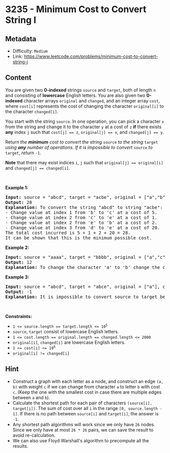 # 3235 - Minimum Cost to Convert String I

## Metadata

 - Difficulty: `Medium`
 - Link: https://www.leetcode.com/problems/minimum-cost-to-convert-string-i

## Content

<p>You are given two <strong>0-indexed</strong> strings <code>source</code> and <code>target</code>, both of length <code>n</code> and consisting of <strong>lowercase</strong> English letters. You are also given two <strong>0-indexed</strong> character arrays <code>original</code> and <code>changed</code>, and an integer array <code>cost</code>, where <code>cost[i]</code> represents the cost of changing the character <code>original[i]</code> to the character <code>changed[i]</code>.</p>

<p>You start with the string <code>source</code>. In one operation, you can pick a character <code>x</code> from the string and change it to the character <code>y</code> at a cost of <code>z</code> <strong>if</strong> there exists <strong>any</strong> index <code>j</code> such that <code>cost[j] == z</code>, <code>original[j] == x</code>, and <code>changed[j] == y</code>.</p>

<p>Return <em>the <strong>minimum</strong> cost to convert the string </em><code>source</code><em> to the string </em><code>target</code><em> using <strong>any</strong> number of operations. If it is impossible to convert</em> <code>source</code> <em>to</em> <code>target</code>, <em>return</em> <code>-1</code>.</p>

<p><strong>Note</strong> that there may exist indices <code>i</code>, <code>j</code> such that <code>original[j] == original[i]</code> and <code>changed[j] == changed[i]</code>.</p>

<p>&nbsp;</p>
<p><strong class="example">Example 1:</strong></p>

<pre>
<strong>Input:</strong> source = &quot;abcd&quot;, target = &quot;acbe&quot;, original = [&quot;a&quot;,&quot;b&quot;,&quot;c&quot;,&quot;c&quot;,&quot;e&quot;,&quot;d&quot;], changed = [&quot;b&quot;,&quot;c&quot;,&quot;b&quot;,&quot;e&quot;,&quot;b&quot;,&quot;e&quot;], cost = [2,5,5,1,2,20]
<strong>Output:</strong> 28
<strong>Explanation:</strong> To convert the string &quot;abcd&quot; to string &quot;acbe&quot;:
- Change value at index 1 from &#39;b&#39; to &#39;c&#39; at a cost of 5.
- Change value at index 2 from &#39;c&#39; to &#39;e&#39; at a cost of 1.
- Change value at index 2 from &#39;e&#39; to &#39;b&#39; at a cost of 2.
- Change value at index 3 from &#39;d&#39; to &#39;e&#39; at a cost of 20.
The total cost incurred is 5 + 1 + 2 + 20 = 28.
It can be shown that this is the minimum possible cost.
</pre>

<p><strong class="example">Example 2:</strong></p>

<pre>
<strong>Input:</strong> source = &quot;aaaa&quot;, target = &quot;bbbb&quot;, original = [&quot;a&quot;,&quot;c&quot;], changed = [&quot;c&quot;,&quot;b&quot;], cost = [1,2]
<strong>Output:</strong> 12
<strong>Explanation:</strong> To change the character &#39;a&#39; to &#39;b&#39; change the character &#39;a&#39; to &#39;c&#39; at a cost of 1, followed by changing the character &#39;c&#39; to &#39;b&#39; at a cost of 2, for a total cost of 1 + 2 = 3. To change all occurrences of &#39;a&#39; to &#39;b&#39;, a total cost of 3 * 4 = 12 is incurred.
</pre>

<p><strong class="example">Example 3:</strong></p>

<pre>
<strong>Input:</strong> source = &quot;abcd&quot;, target = &quot;abce&quot;, original = [&quot;a&quot;], changed = [&quot;e&quot;], cost = [10000]
<strong>Output:</strong> -1
<strong>Explanation:</strong> It is impossible to convert source to target because the value at index 3 cannot be changed from &#39;d&#39; to &#39;e&#39;.
</pre>

<p>&nbsp;</p>
<p><strong>Constraints:</strong></p>

<ul>
	<li><code>1 &lt;= source.length == target.length &lt;= 10<sup>5</sup></code></li>
	<li><code>source</code>, <code>target</code> consist of lowercase English letters.</li>
	<li><code>1 &lt;= cost.length == original.length == changed.length &lt;= 2000</code></li>
	<li><code>original[i]</code>, <code>changed[i]</code> are lowercase English letters.</li>
	<li><code>1 &lt;= cost[i] &lt;= 10<sup>6</sup></code></li>
	<li><code>original[i] != changed[i]</code></li>
</ul>


## Hint

- Construct a graph with each letter as a node, and construct an edge <code>(a, b)</code> with weight <code>c</code> if we can change from character <code>a</code> to letter <code>b</code> with cost <code>c</code>. (Keep the one with the smallest cost in case there are multiple edges between <code>a</code> and <code>b</code>).
- Calculate the shortest path for each pair of characters <code>(source[i], target[i])</code>. The sum of cost over all <code>i</code> in the range <code>[0, source.length - 1]</code>. If there is no path between <code>source[i]</code> and <code>target[i]</code>, the answer is <code>-1</code>.
- Any shortest path algorithms will work since we only have <code>26</code> nodes. Since we only have at most <code>26 * 26</code> pairs, we can save the result to avoid re-calculation.
- We can also use Floyd Warshall's algorithm to precompute all the results.

